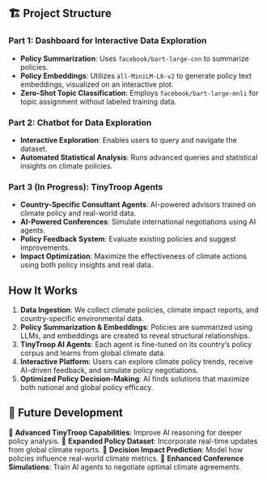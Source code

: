 ## 🏗️ Project Structure

### **Part 1: Dashboard for Interactive Data Exploration**
- **Policy Summarization**: Uses `facebook/bart-large-cnn` to summarize policies.
- **Policy Embeddings**: Utilizes `all-MiniLM-L6-v2` to generate policy text embeddings, visualized on an interactive plot.
- **Zero-Shot Topic Classification**: Employs `facebook/bart-large-mnli` for topic assignment without labeled training data.

### **Part 2: Chatbot for Data Exploration**
- **Interactive Exploration**: Enables users to query and navigate the dataset.
- **Automated Statistical Analysis**: Runs advanced queries and statistical insights on climate policies.

### **Part 3 (In Progress): TinyTroop Agents**
- **Country-Specific Consultant Agents**: AI-powered advisors trained on climate policy and real-world data.
- **AI-Powered Conferences**: Simulate international negotiations using AI agents.
- **Policy Feedback System**: Evaluate existing policies and suggest improvements.
- **Impact Optimization**: Maximize the effectiveness of climate actions using both policy insights and real data.

## How It Works
1. **Data Ingestion**: We collect climate policies, climate impact reports, and country-specific environmental data.
2. **Policy Summarization & Embeddings**: Policies are summarized using LLMs, and embeddings are created to reveal structural relationships.
3. **TinyTroop AI Agents**: Each agent is fine-tuned on its country’s policy corpus and learns from global climate data.
4. **Interactive Platform**: Users can explore climate policy trends, receive AI-driven feedback, and simulate policy negotiations.
5. **Optimized Policy Decision-Making**: AI finds solutions that maximize both national and global policy efficacy.


## 🎯 Future Development
🔹 **Advanced TinyTroop Capabilities**: Improve AI reasoning for deeper policy analysis.
🔹 **Expanded Policy Dataset**: Incorporate real-time updates from global climate reports.
🔹 **Decision Impact Prediction**: Model how policies influence real-world climate metrics.
🔹 **Enhanced Conference Simulations**: Train AI agents to negotiate optimal climate agreements.
